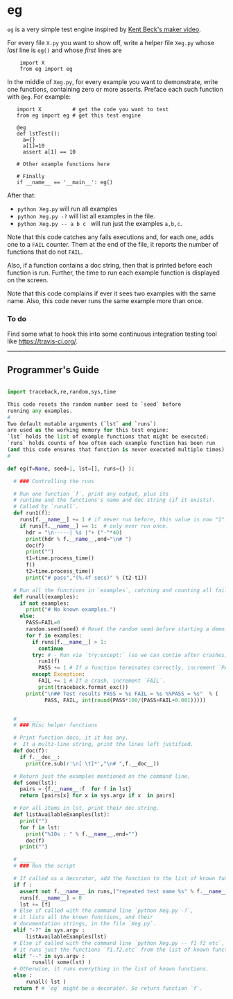 
# eg

`eg` is a very simple test engine inspired by [Kent Beck's maker
video](https://goo.gl/0bCy0X).

For every file `X.py` you want to show off, write a helper file `Xeg.py` whose
_last_ line is `eg()` and whose _first_ lines are

        import X
        from eg import eg

In the middle of `Xeg.py`, for every example you want to demonstrate, write one
functions, containing zero or more asserts.  Preface each such function with
`@eg`. For example:


       import X          # get the code you want to test
       from eg import eg # get this test engine

       @eg
       def lstTest():
         a={}
         a[1]=10
         assert a[1] == 10

       # Other example functions here

       # Finally
       if __name__ == '__main__': eg()

After that:

- `python Xeg.py` will run all examples
- `python Xeg.py -?` will list all examples in the file.
- `python Xeg.py -- a b c ` will run just the examples `a,b,c`.

Note that this code catches any fails executions and, for each one, adds one to
a `FAIL` counter. Them at the end of the file, it reports the number of
functions that do not `FAIL`.

Also, if a function contains a doc string, then that is printed before each
function is run. Further, the time to run each example function is displayed
on the screen.

Note that this code complains if ever it sees two examples with the same name.
Also, this code never runs the same example more than once.

### To do

Find some what to hook this into some continuous integration testing tool
like https://travis-ci.org/.

_____
## Programmer's Guide

```python

import traceback,re,random,sys,time

This code resets the random number seed to `seed` before
running any examples.
#
Two default mutable arguments (`lst` and `runs`)
are used as the working memory for this test engine:
`lst` holds the list of example functions that might be executed;
`runs` holds counts of how often each example function has been run
(and this code ensures that function is never executed multiple times).
#

def eg(f=None, seed=1, lst=[], runs={} ):

  # ### Controlling the runs

  # Run one function `f`, print any output, plus its
  # runtime and the functions's name and doc string (if it exists).
  # Called by `runall`.
  def run1(f):
    runs[f.__name__] += 1 # if never run before, this value is now "1".
    if runs[f.__name__] == 1:  # only ever run once.
      hdr = "\n-----| %s |"+ ("-"*40)
      print(hdr % f.__name__,end="\n# ")
      doc(f)
      print("")
      t1=time.process_time()
      f()
      t2=time.process_time()
      print("# pass","(%.4f secs)" % (t2-t1))

  # Run all the functions in `examples`, catching and counting all failures.
  def runall(examples):
    if not examples:
      print("# No known examples.")
    else:
      PASS=FAIL=0
      random.seed(seed) # Reset the random seed before starting a demo.
      for f in examples:
        if runs[f.__name__] > 1:
          continue
        try: # - Run via `try:except:` (so we can contie after crashes)
          run1(f)
          PASS += 1 # If a function terminates correctly, increment `PASS`.
        except Exception:
          FAIL += 1 # If a crash, increment `FAIL`.
          print(traceback.format_exc())
      print("\n## Test results PASS = %s FAIL = %s %%PASS = %s"  % (
            PASS, FAIL, int(round(PASS*100/(PASS+FAIL+0.001)))))


  # _______
  # ### Misc helper functions

  # Print function doco, it it has any.
  #  It a multi-line string, print the lines left justified.
  def doc(f):
    if f.__doc__:
      print(re.sub(r'\n[ \t]*',"\n# ",f.__doc__))

  # Return just the examples mentioned on the command line.
  def some(lst):
    pairs = {f.__name__:f  for f in lst}
    return [pairs[x] for x in sys.argv if x  in pairs]

  # For all items in lst, print their doc string.
  def listAvailableExamples(lst):
    print("")
    for f in lst:
      print("%10s : " % f.__name__,end="")
      doc(f)
    print("")

  # _____
  # ### Run the script

  # If called as a decorator, add the function to the list of known functions.
  if f :
    assert not f.__name__ in runs,("repeated test name %s" % f.__name__)
    runs[f.__name__] = 0
    lst += [f]
  # Else if called with the command line `python Xeg.py -?`,
  # it lists all the known functions, and their
  # documentation strings, in the file `Xeg.py`.
  elif "-?" in sys.argv :
      listAvailableExamples(lst)
  # Else if called with the command line `python Xeg.py -- f1 f2 etc`,
  # it runs just the functions `f1,f2,etc` from the list of known functions.
  elif "--" in sys.argv :
        runall( some(lst) )
  # Otherwise, it runs everything in the list of known functions.
  else :
      runall( lst )
  return f # `eg` might be a decorator. So return function `f`.



```

